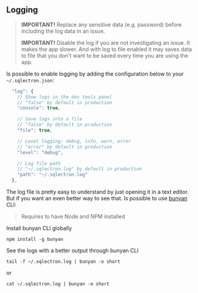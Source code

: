 ## Logging

> **IMPORTANT!** Replace any sensitive data (e.g. password) before including the log data in an issue.
>
> **IMPORTANT!** Disable the log if you are not investigating an issue. It makes the app slower. And with log to file enabled it may saves data to file that you don't want to be saved every time you are using the app.

Is possible to enable logging by adding the configuration below to your `~/.sqlectron.json`:

```js
  "log": {
    // Show logs in the dev tools panel
    // "false" by default in production
    "console": true,

    // Save logs into a file
    // "false" by default in production
    "file": true,

    // Level logging: debug, info, warn, error
    // "error" by default in production
    "level": "debug",

    // Log file path
    // "~/.sqlectron.log" by default in production
    "path": "~/.sqlectron.log"
  },
```

The log file is pretty easy to understand by just opening it in a text editor. But if you want an even better way to see that. Is possible to use [bunyan](https://github.com/trentm/node-bunyan) CLI:

> Requires to have Node and NPM installed

Install bunyan CLI globally

```
npm install -g bunyan
```

See the logs with a better output through bunyan CLI

```
tail -f ~/.sqlectron.log | bunyan -o short
```
or

```
cat ~/.sqlectron.log | bunyan -o short
```
